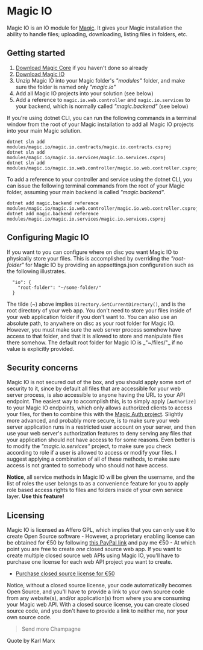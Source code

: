 
# Magic IO

Magic IO is an IO module for [Magic](https://github.com/polterguy/magic). It gives your
Magic installation the ability to handle files; uploading, downloading, listing files in folders,
etc.

## Getting started

1. [Download Magic Core](https://github.com/polterguy/magic/releases) if you haven't done so already
2. [Download Magic IO](https://github.com/polterguy/magic.io/releases)
3. Unzip Magic IO into your Magic folder's _"modules"_ folder, and make sure the folder is named only _"magic.io"_
4. Add all Magic IO projects into your solution (see below)
5. Add a reference to `magic.io.web.controller` and `magic.io.services` to your backend, which is normally called _"magic.backend"_ (see below)

If you're using dotnet CLI, you can run the following commands in a terminal window from the root of your Magic installation
to add all Magic IO projects into your main Magic solution.

```
dotnet sln add modules/magic.io/magic.io.contracts/magic.io.contracts.csproj
dotnet sln add modules/magic.io/magic.io.services/magic.io.services.csproj
dotnet sln add modules/magic.io/magic.io.web.controller/magic.io.web.controller.csproj
```

To add a reference to your controller and service using the dotnet CLI, you can issue the following terminal
commands from the root of your Magic folder, assuming your main backend is called _"magic.backend"_.

```
dotnet add magic.backend reference modules/magic.io/magic.io.web.controller/magic.io.web.controller.csproj
dotnet add magic.backend reference modules/magic.io/magic.io.services/magic.io.services.csproj
```

## Configuring Magic IO

If you want to you can configure where on disc you want Magic IO to physically store your files. This
is accomplished by overriding the _"root-folder"_ for Magic IO by providing an appsettings.json configuration
such as the following illustrates.

```
  "io": {
    "root-folder": "~/some-folder/"
  }
```

The tilde (~) above implies `Directory.GetCurrentDirectory()`, and is the root directory of your web app. You don't
need to store your files inside of your web application folder if you don't want to. You can also use an absolute path,
to anywhere on disc as your root folder for Magic IO. However, you must make sure the web server process somehow have
access to that folder, and that it is allowed to store and manipulate files there somehow. The default root folder
for Magic IO is _"~/files/"_ if no value is explicitly provided.

## Security concerns

Magic IO is not secured out of the box, and you should apply some sort of security to it, since by default
all files that are accessible for your web server process, is also accessible to anyone having the URL
to your API endpoint. The easiest way to accomplish this, is to simply apply `[Authorize]`
to your Magic IO endpoints, which only allows authorized clients to access your files, for then to combine this
with the [Magic Auth project](https://github.com/polterguy/magic.auth). Slightly more
advanced, and probably more secure, is to make sure your web server application runs in a restricted user account
on your server, and then use your web server's authorization features to deny serving any files that your
application should not have access to for some reasons. Even better is to modify the _"magic.io.services"_
project, to make sure you check according to role if a user is allowed to access or modify your files. I
suggest applying a combination of all of these methods, to make sure access is not granted to somebody who
should not have access.

**Notice**, all service methods in Magic IO will be given the username, and the list of roles the user belongs to
as a convenience feature for you to apply role based access rights to files and folders inside of your own service
layer. **Use this feature!**

## Licensing

Magic IO is licensed as Affero GPL, which implies that you can only use it to create Open Source software - However, a proprietary
enabling license can be obtained for €50 by following [this PayPal link](https://www.paypal.com/cgi-bin/webscr?cmd=_s-xclick&hosted_button_id=MD8B9E2X638QS) and
pay me €50 - At which point you are free to create _one_ closed source web app. If you want to create multiple closed source web APIs using Magic IO, you'll
have to purchase one license for each web API project you want to create.

* [Purchase closed source license for €50](https://www.paypal.com/cgi-bin/webscr?cmd=_s-xclick&hosted_button_id=MD8B9E2X638QS)

Notice, without a closed source license, your code automatically becomes Open Source, and you'll have to provide a link to your own source code from any website(s),
and/or application(s) from where you are consuming your Magic web API. With a closed source license, you can create closed source code, and you don't have to provide
a link to neither me, nor your own source code.

> Send more Champagne

Quote by Karl Marx
